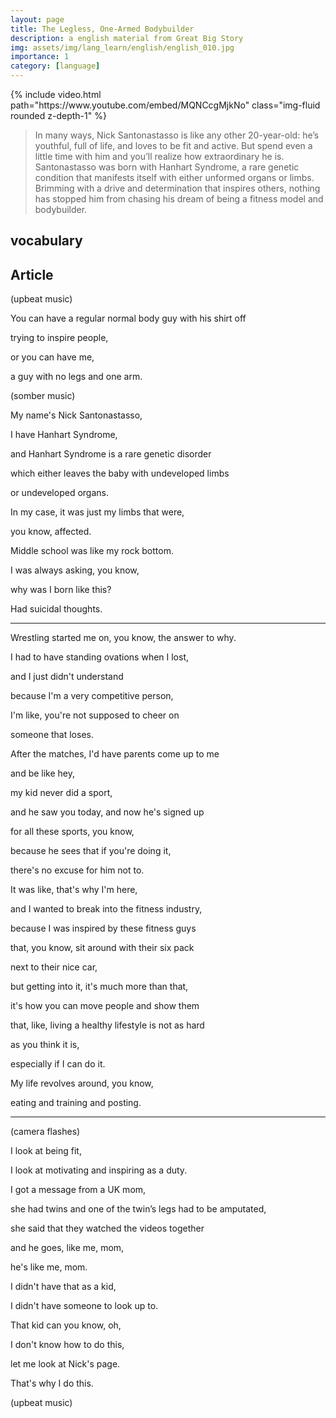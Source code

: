 ```yaml
---
layout: page
title: The Legless, One-Armed Bodybuilder
description: a english material from Great Big Story
img: assets/img/lang_learn/english/english_010.jpg
importance: 1
category: [language]
---
```




<div class="row mt-3">
    <div class="col-sm mt-3 mt-md-0">
        {% include video.html path="https://www.youtube.com/embed/MQNCcgMjkNo" class="img-fluid rounded z-depth-1" %}
    </div>
</div>


> In many ways, Nick Santonastasso is like any other 20-year-old: he’s youthful, full of life, and loves to be fit and active. But spend even a little time with him and you’ll realize how extraordinary he is. Santonastasso was born with Hanhart Syndrome, a rare genetic condition that manifests itself with either unformed organs or limbs. Brimming with a drive and determination that inspires others, nothing has stopped him from chasing his dream of being a fitness model and bodybuilder.


## vocabulary





## Article

(upbeat music)

You can have a regular normal
body guy with his shirt off

trying to inspire people,

or you can have me,

a guy with no legs and one arm.

(somber music)

My name's Nick Santonastasso,

I have Hanhart Syndrome,

and Hanhart Syndrome
is a rare genetic disorder

which either leaves the
baby with undeveloped limbs

or undeveloped organs.

In my case, it was just
my limbs that were,

you know, affected.

Middle school was like my rock bottom.

I was always asking, you know,

why was I born like this?

Had suicidal thoughts.

---

Wrestling started me on, you
know, the answer to why.

I had to have standing
ovations when I lost,

and I just didn't understand

because I'm a very competitive person,

I'm like, you're not supposed to cheer on

someone that loses.

After the matches, I'd
have parents come up to me

and be like hey,

my kid never did a sport,

and he saw you today,
and now he's signed up

for all these sports, you know,

because he sees that if you're doing it,

there's no excuse for him not to.

It was like, that's why I'm here,

and I wanted to break
into the fitness industry,

because I was inspired
by these fitness guys

that, you know, sit around
with their six pack

next to their nice car,

but getting into it,
it's much more than that,

it's how you can move people and show them

that, like, living a healthy
lifestyle is not as hard

as you think it is,

especially if I can do it.

My life revolves around, you know,

eating and training and posting.

---

(camera flashes)

I look at being fit,

I look at motivating
and inspiring as a duty.

I got a message from a UK mom,

she had twins and one of the
twin’s legs had to be amputated,

she said that they watched the videos together

and he goes, like me, mom,

he's like me, mom.

I didn't have that as a kid,

I didn't have someone to look up to.

That kid can you know, oh,

I don't know how to do this,

let me look at Nick's page.

That's why I do this.

(upbeat music)
